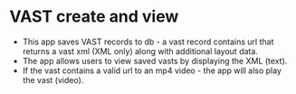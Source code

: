 # VAST create and view

- This app saves VAST records to db - a vast record contains url that returns a vast xml (XML only) along with additional layout data.
- The app allows users to view saved vasts by displaying the XML (text).   
- If the vast contains a valid url to an mp4 video - the app will also play the vast (video).
